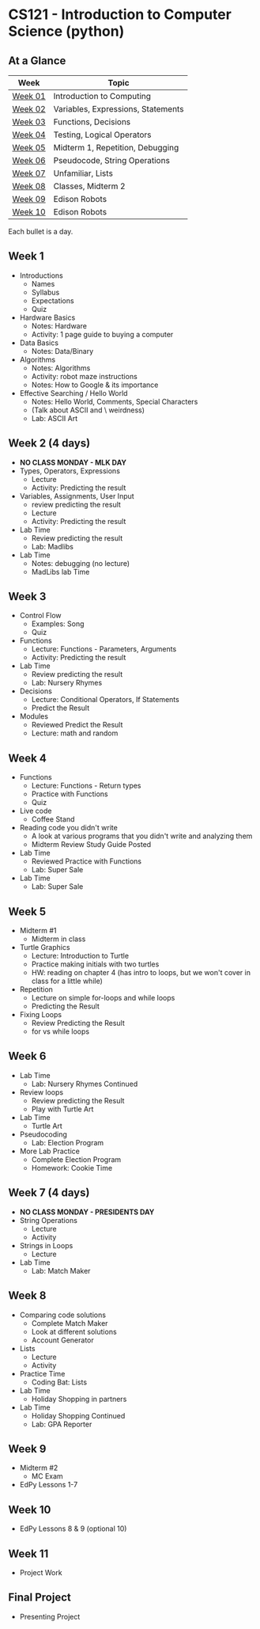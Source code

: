 # CS121 - Introduction to Computer Science (python)

## At a Glance

| Week                | Topic
|---------------------|-----------------------------------------
| [Week 01](#week-1)  | Introduction to Computing
| [Week 02](#week-2)  | Variables, Expressions, Statements
| [Week 03](#week-3)  | Functions, Decisions
| [Week 04](#week-4)  | Testing, Logical Operators
| [Week 05](#week-5)  | Midterm 1, Repetition, Debugging
| [Week 06](#week-6)  | Pseudocode, String Operations
| [Week 07](#week-7)  | Unfamiliar, Lists
| [Week 08](#week-8)  | Classes, Midterm 2
| [Week 09](#week-9)  | Edison Robots
| [Week 10](#week-10) | Edison Robots

Each bullet is a day.

## Week 1
- Introductions
  + Names
  + Syllabus
  + Expectations
  + Quiz
- Hardware Basics
  + Notes: Hardware
  + Activity: 1 page guide to buying a computer
- Data Basics
  + Notes: Data/Binary
- Algorithms
  + Notes: Algorithms
  + Activity: robot maze instructions
  + Notes: How to Google & its importance
- Effective Searching / Hello World
  + Notes: Hello World, Comments, Special Characters
  + (Talk about ASCII and \\ weirdness)
  + Lab: ASCII Art

## Week 2 (4 days)
- **NO CLASS MONDAY - MLK DAY**
- Types, Operators, Expressions
  + Lecture
  + Activity: Predicting the result
- Variables, Assignments, User Input
  + review predicting the result
  + Lecture
  + Activity: Predicting the result
- Lab Time
  + Review predicting the result
  + Lab: Madlibs
- Lab Time
  + Notes: debugging (no lecture)
  + MadLibs lab Time

## Week 3
- Control Flow
  + Examples: Song
  + Quiz
- Functions
  + Lecture: Functions - Parameters, Arguments
  + Activity: Predicting the result
- Lab Time
  + Review predicting the result
  + Lab: Nursery Rhymes
- Decisions
  + Lecture: Conditional Operators, If Statements
  + Predict the Result
- Modules
  + Reviewed Predict the Result
  + Lecture: math and random

## Week 4
- Functions
  + Lecture: Functions - Return types
  + Practice with Functions
  + Quiz
- Live code
  + Coffee Stand
- Reading code you didn't write
  + A look at various programs that you didn't write and analyzing them
  + Midterm Review Study Guide Posted
- Lab Time
  + Reviewed Practice with Functions
  + Lab: Super Sale
- Lab Time
  + Lab: Super Sale

## Week 5
- Midterm \#1
  + Midterm in class
- Turtle Graphics
  - Lecture: Introduction to Turtle
  - Practice making initials with two turtles
  - HW: reading on chapter 4 (has intro to loops, but we won't cover in class for a little while)
- Repetition
  + Lecture on simple for-loops and while loops
  + Predicting the Result
- Fixing Loops
  + Review Predicting the Result
  + for vs while loops

## Week 6
- Lab Time
  + Lab: Nursery Rhymes Continued
- Review loops
  + Review predicting the Result
  + Play with Turtle Art
- Lab Time
  + Turtle Art
- Pseudocoding
  + Lab: Election Program
- More Lab Practice
  + Complete Election Program
  + Homework: Cookie Time

## Week 7 (4 days)
- **NO CLASS MONDAY - PRESIDENTS DAY**
- String Operations
  + Lecture
  + Activity
- Strings in Loops
  + Lecture
- Lab Time
  + Lab: Match Maker

## Week 8
- Comparing code solutions
  + Complete Match Maker
  + Look at different solutions
  + Account Generator
- Lists
  + Lecture
  + Activity
- Practice Time
  + Coding Bat: Lists
- Lab Time
  + Holiday Shopping in partners
- Lab Time
  + Holiday Shopping Continued
  + Lab: GPA Reporter

## Week 9
- Midterm \#2
  + MC Exam
- EdPy Lessons 1-7

## Week 10
- EdPy Lessons 8 & 9 (optional 10)

## Week 11
- Project Work

## Final Project
- Presenting Project
